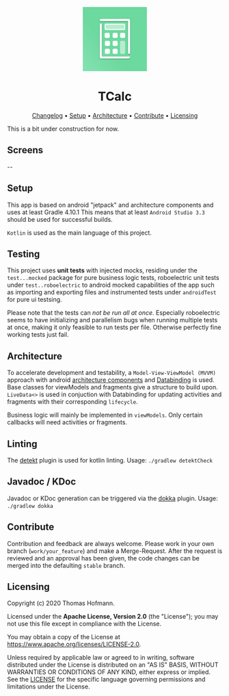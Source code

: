 <div align="center">
<img src="./icon.png" width="150" height="150" />

<h1 align="center">
    TCalc
</h1>

<a href="https://git.jamitlabs.net/th/tcalc/-/releases">Changelog</a> •
<a href="#setup">Setup</a> •
<a href="#architecture">Architecture</a> •
<a href="#contribute">Contribute</a> •
<a href="#licensing">Licensing</a>

</div>

This is a bit under construction for now.


## Screens
--
## Setup
This app is based on android "jetpack" and architecture components and uses at least Gradle 4.10.1
This means that at least `Android Studio 3.3` should be used for successful builds.

`Kotlin` is used as the main language of this project.

## Testing
This project uses **unit tests** with injected mocks, residing under the `test...mocked` package for pure business logic tests, roboelectric unit tests under `test..roboelectric` to android mocked capabilities of the app such as importing and exporting files and instrumented tests under `androidTest` for pure ui testsing.

Please note that the tests can *not be run all at once*. 
Especially roboelectric seems to have initializing and parallelism bugs when running multiple tests at once, making it only feasible to run tests per file. Otherwise perfectly fine working tests just fail. 

## Architecture
To accelerate development and testability, a `Model-View-ViewModel (MVVM)` approach with android [architecture components](https://developer.android.com/jetpack/arch/) and [Databinding](https://developer.android.com/topic/libraries/data-binding/) is used. Base classes for viewModels and fragments give a structure to build upon. `LiveData<>` is used in conjuction with Databinding for updating activities and fragments with their corresponding `lifecycle`.

Business logic will mainly be implemented in `viewModels`. Only certain callbacks will need activities or fragments.

## Linting
The [detekt](https://github.com/arturbosch/detekt) plugin is used for kotlin linting. Usage: `./gradlew detektCheck`

## Javadoc / KDoc
Javadoc or KDoc generation can be triggered via the [dokka](https://github.com/Kotlin/dokka) plugin. Usage: `./gradlew dokka`

## Contribute
Contribution and feedback are always welcome.
Please work in your own branch (`work/your_feature`) and make a Merge-Request. After the request is reviewed and an approval has been given, the code changes can be merged into the defaulting `stable` branch.

## Licensing

Copyright (c) 2020 Thomas Hofmann.

Licensed under the **Apache License, Version 2.0** (the "License"); you may not use this file except in compliance with the License.

You may obtain a copy of the License at https://www.apache.org/licenses/LICENSE-2.0.

Unless required by applicable law or agreed to in writing, software distributed under the License is distributed on an "AS IS" BASIS, WITHOUT WARRANTIES OR CONDITIONS OF ANY KIND, either express or implied. See the [LICENSE](./LICENSE) for the specific language governing permissions and limitations under the License.
